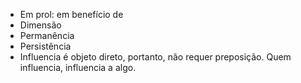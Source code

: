 - Em prol: em benefício de
- Dimensão
- Permanência
- Persistência
- Influencia é objeto direto, portanto, não requer preposição. Quem influencia, influencia a algo. 